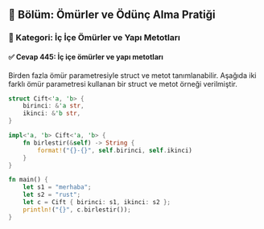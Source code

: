 ## 📘 Bölüm: Ömürler ve Ödünç Alma Pratiği  
### 🔹 Kategori: İç İçe Ömürler ve Yapı Metotları  
#### ✅ Cevap 445: İç içe ömürler ve yapı metotları

Birden fazla ömür parametresiyle struct ve metot tanımlanabilir. Aşağıda iki farklı ömür parametresi kullanan bir struct ve metot örneği verilmiştir.

```rust
struct Cift<'a, 'b> {
    birinci: &'a str,
    ikinci: &'b str,
}

impl<'a, 'b> Cift<'a, 'b> {
    fn birlestir(&self) -> String {
        format!("{}-{}", self.birinci, self.ikinci)
    }
}

fn main() {
    let s1 = "merhaba";
    let s2 = "rust";
    let c = Cift { birinci: s1, ikinci: s2 };
    println!("{}", c.birlestir());
}
```
